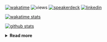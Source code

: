 [![wakatime](https://wakatime.com/badge/user/ddf27f94-292a-4343-b7eb-1143a4c6cf87.svg)](https://wakatime.com/@ddf27f94-292a-4343-b7eb-1143a4c6cf87)
![views](https://komarev.com/ghpvc/?username=chck&color=blueviolet)
[![speakerdeck](https://img.shields.io/badge/Speaker_Deck-chck-8a2be2?style=flat-square&logo=speaker-deck)](https://speakerdeck.com/chck)
[![linkedin](https://img.shields.io/badge/LinkedIn-chck-8a2be2?style=flat-square&logo=linkedin)](https://www.linkedin.com/in/chck/)

[![wakatime stats](https://github-readme-stats-nine-umber-51.vercel.app/api/wakatime?username=chck&layout=compact&count_private=true&hide_title=true&hide=Other&theme=buefy&langs_count=14)](https://wakatime.com/@chck?rank=me)

[![github stats](https://github-readme-stats-nine-umber-51.vercel.app/api?username=chck&count_private=true&show_icons=true&hide_title=true&theme=buefy)](https://github.com/anuraghazra/github-readme-stats)

<details>
  <summary><b>Read more</b></summary>
  <br>

  <!--START_SECTION:waka-->
**🐱 My GitHub Data** 

> 📦 132.9 kB Used in GitHub's Storage 
 > 
> 🏆 705 Contributions in the Year 2025
 > 
> 💼 Opted to Hire
 > 
> 📜 133 Public Repositories 
 > 
> 🔑 24 Private Repositories 
 > 
**I'm a Night 🦉** 

```text
🌞 Morning                1518 commits        █████░░░░░░░░░░░░░░░░░░░░   18.21 % 
🌆 Daytime                2432 commits        ███████░░░░░░░░░░░░░░░░░░   29.18 % 
🌃 Evening                2281 commits        ███████░░░░░░░░░░░░░░░░░░   27.37 % 
🌙 Night                  2104 commits        ██████░░░░░░░░░░░░░░░░░░░   25.24 % 
```
📅 **I'm Most Productive on Thursday** 

```text
Monday                   1469 commits        ████░░░░░░░░░░░░░░░░░░░░░   17.62 % 
Tuesday                  1421 commits        ████░░░░░░░░░░░░░░░░░░░░░   17.05 % 
Wednesday                1546 commits        █████░░░░░░░░░░░░░░░░░░░░   18.55 % 
Thursday                 1823 commits        █████░░░░░░░░░░░░░░░░░░░░   21.87 % 
Friday                   834 commits         ███░░░░░░░░░░░░░░░░░░░░░░   10.01 % 
Saturday                 525 commits         ██░░░░░░░░░░░░░░░░░░░░░░░   06.30 % 
Sunday                   717 commits         ██░░░░░░░░░░░░░░░░░░░░░░░   08.60 % 
```


📊 **This Week I Spent My Time On** 

```text
💬 Programming Languages: 
Other                    16 hrs 12 mins      █████████████░░░░░░░░░░░░   51.97 % 
Python                   6 hrs 26 mins       █████░░░░░░░░░░░░░░░░░░░░   20.67 % 
Terraform                2 hrs 27 mins       ██░░░░░░░░░░░░░░░░░░░░░░░   07.87 % 
Rust                     2 hrs 23 mins       ██░░░░░░░░░░░░░░░░░░░░░░░   07.66 % 
TOML                     1 hr 52 mins        █░░░░░░░░░░░░░░░░░░░░░░░░   05.99 % 

🔥 Editors: 
Chrome                   19 hrs 50 mins      ████████████████░░░░░░░░░   63.66 % 
PyCharm                  8 hrs 26 mins       ███████░░░░░░░░░░░░░░░░░░   27.05 % 
RustRover                2 hrs 1 min         ██░░░░░░░░░░░░░░░░░░░░░░░   06.49 % 
Zed                      31 mins             ░░░░░░░░░░░░░░░░░░░░░░░░░   01.68 % 
Neovim                   20 mins             ░░░░░░░░░░░░░░░░░░░░░░░░░   01.12 % 
```

**I Mostly Code in Python** 

```text
Python                   47 repos            ████████░░░░░░░░░░░░░░░░░   33.57 % 
Jupyter Notebook         19 repos            ███░░░░░░░░░░░░░░░░░░░░░░   13.57 % 
Ruby                     11 repos            ██░░░░░░░░░░░░░░░░░░░░░░░   07.86 % 
HCL                      6 repos             █░░░░░░░░░░░░░░░░░░░░░░░░   04.29 % 
TypeScript               6 repos             █░░░░░░░░░░░░░░░░░░░░░░░░   04.29 % 
```



**Timeline**

![Lines of Code chart](https://raw.githubusercontent.com/chck/chck/main/assets/bar_graph.png)


 Last Updated on 2025-08-24 02:24 UTC
<!--END_SECTION:waka-->
</details>

